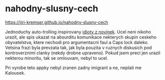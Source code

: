 # nahodny-slusny-cech
https://jiri-kremser.github.io/nahodny-slusny-cech

Jednoduchy auto-trolling inspirovany [idioty z novinek](https://www.facebook.com/idiotiznovinek).
Ucel neni nikoho urazit, ale spis ukazat na absurditu komunikace nekterych skupin ceskeho obyvatelstva,
ktere nechodi pro argumentacni faul a Caps lock daleko. Vetsina frazi byla prevzata tak, jak byla pouzita
v ruznych diskusich pod kontroverznimi clanky (nekdy drobne upraveno). Pokud jsem preci jen urazil nekterou minoritu,
tak se omlouvam, nebyl to ucel.

Pri vyrobe teto appky nebyl zranen zadny imigrant a ne, neplati me Kalousek.
